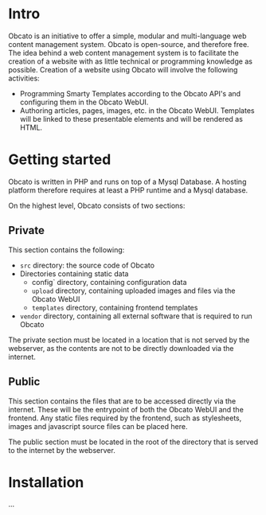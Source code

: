 # Intro
Obcato is an initiative to offer a simple, modular and multi-language web content management system. Obcato is open-source, and therefore free. The idea behind a web content management system is to facilitate the creation of a website with as little technical or programming knowledge as possible. Creation of a website using Obcato will involve the following activities:

* Programming Smarty Templates according to the Obcato API's and configuring them in the Obcato WebUI.
* Authoring articles, pages, images, etc. in the Obcato WebUI. Templates will be linked to these presentable elements and will be rendered as HTML.

# Getting started
Obcato is written in PHP and runs on top of a Mysql Database. A hosting platform therefore requires at least a PHP runtime and a Mysql database.

On the highest level, Obcato consists of two sections:

## Private

This section contains the following:
* `src` directory: the source code of Obcato
* Directories containing static data
  * config` directory, containing configuration data
  * `upload` directory, containing uploaded images and files via the Obcato WebUI
  * `templates` directory, containing frontend templates
* `vendor` directory, containing all external software that is required to run Obcato

The private section must be located in a location that is not served by the webserver, as the contents are not to be directly downloaded via the internet.

## Public

This section contains the files that are to be accessed directly via the internet. These will be the entrypoint of both the Obcato WebUI and the frontend. Any static files required by the frontend, such as stylesheets, images and javascript source files can be placed here.

The public section must be located in the root of the directory that is served to the internet by the webserver.

# Installation

...
